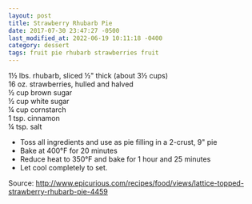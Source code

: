 ```yaml
---
layout: post
title: Strawberry Rhubarb Pie
date: 2017-07-30 23:47:27 -0500
last_modified_at: 2022-06-19 10:11:18 -0400
category: dessert
tags: fruit pie rhubarb strawberries fruit
---
```

1½ lbs. rhubarb, sliced ½" thick (about 3½ cups)  
16 oz. strawberries, hulled and halved  
½ cup brown sugar  
½ cup white sugar  
¼ cup cornstarch  
1 tsp. cinnamon  
¼ tsp. salt  

  * Toss all ingredients and use as pie filling in a 2-crust, 9" pie
  * Bake at 400°F for 20 minutes
  * Reduce heat to 350°F and bake for 1 hour and 25 minutes
  * Let cool completely to set.

Source: <http://www.epicurious.com/recipes/food/views/lattice-topped-strawberry-rhubarb-pie-4459>
